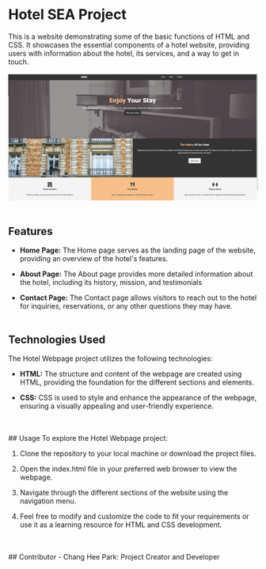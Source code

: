 # Hotel SEA Project
This is a website demonstrating some of the basic functions of HTML and CSS. It showcases the essential components of a hotel website, providing users with information about the hotel, its services, and a way to get in touch.
<br>
<br>
![Screenshot](/Screenshot%202023-06-22%20at%205.24.26%20PM.png)
<br>
<br>
## Features
- **Home Page:** The Home page serves as the landing page of the website, providing an overview of the hotel's features.

- **About Page:** The About page provides more detailed information about the hotel, including its history, mission, and testimonials

- **Contact Page:** The Contact page allows visitors to reach out to the hotel for inquiries, reservations, or any other questions they may have. 
<br></br>
## Technologies Used 
The Hotel Webpage project utilizes the following technologies:

- **HTML:** The structure and content of the webpage are created using HTML, providing the foundation for the different sections and elements.

- **CSS:** CSS is used to style and enhance the appearance of the webpage, ensuring a visually appealing and user-friendly experience.
<br>
<br>
## Usage 
To explore the Hotel Webpage project:

1. Clone the repository to your local machine or download the project files.

2. Open the index.html file in your preferred web browser to view the webpage.

3. Navigate through the different sections of the website using the navigation menu.

4. Feel free to modify and customize the code to fit your requirements or use it as a learning resource for HTML and CSS development.
<br>
<br>
## Contributor 
- Chang Hee Park: Project Creator and Developer